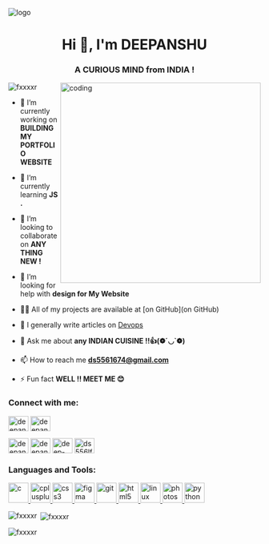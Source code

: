 ![logo](https://camo.githubusercontent.com/ba9f3bd30647e352a3f5e1e45eb45c6ec7bad6155cd16aaedf4a426738da0ca5/68747470733a2f2f696e646f616e616c79746963612e636f6d2f7374617469632f696d616765732f62616e6e6572722e676966)
<h1 style ="background : url('![image](https://github.com/fxxxxr/fxxxxr/assets/137297676/486275ab-d030-49fa-96ed-ab10c241ab80)
')"align="center">Hi 👋, I'm DEEPANSHU </h1>
<h3 align="center">A CURIOUS MIND from INDIA ! </h3>
<img align ="right" alt="coding" width = "400" src="https://www.bing.com/th/id/OGC.f841ac2befaedda240c55a06b23b33ec?pid=1.7&rurl=https%3a%2f%2fmiro.medium.com%2fmax%2f1600%2f0*C-cPP9D2MIyeexAT.gif&ehk=MovqtbBPxikWiRUkqLOAmqYT1WSb85bwZvNSwzysO3c%3d">
<p align="left"> <img src="https://komarev.com/ghpvc/?username=fxxxxr&label=Profile%20views&color=0e75b6&style=flat" alt="fxxxxr" /> </p>

- 🔭 I’m currently working on **BUILDING MY PORTFOLIO WEBSITE**

- 🌱 I’m currently learning **JS .**

- 👯 I’m looking to collaborate on **ANY THING NEW !**

- 🤝 I’m looking for help with **design for My Website**

- 👨‍💻 All of my projects are available at [on GitHub](on GitHub)

- 📝 I generally write articles on [Devops](Devops)

- 💬 Ask me about **any INDIAN CUISINE !!👍(❁´◡`❁)**

- 📫 How to reach me **ds5561674@gmail.com**

- ⚡ Fun fact **WELL !! MEET ME 😊**

<h3 align="left">Connect with me:</h3>
<p align="left">
<a href="https://twitter.com/deepanshug55402" target="blank"><img align="center" src="https://th.bing.com/th/id/R.08c18dd58ae6136d144943a48cb039d3?rik=a2FKER9gjmFX2A&pid=ImgRaw&r=0" alt="deepanshug55402" height="30" width="40" /></a>
<a href="https://linkedin.com/in/deepanshu singh gautam" target="blank"><img align="center" src="https://th.bing.com/th/id/OIP.b5oDvUVU5UVN4cefTJGq3wHaHa?pid=ImgDet&rs=1" alt="deepanshu singh gautam" height="30" width="40" /></a>

<a href="https://instagram.com/deepanshu07.in" target="blank"><img align="center" src="https://th.bing.com/th/id/OIP.s0di0T2Im6UlsWGC_3zYjQHaHa?w=193&h=193&c=7&r=0&o=5&dpr=1.5&pid=1.7" alt="deepanshu07.in" height="30" width="40" /></a>
<a href="https://www.behance.net/deepanshu singh" target="blank"><img align="center" src="https://th.bing.com/th/id/R.a6fb80281c115cecff2f2a8c51d2cfa3?rik=wmQeQOqy99PheQ&pid=ImgRaw&r=0" alt="deepanshu singh" height="30" width="40" /></a>
<a href="https://www.leetcode.com/deep-anshu_singh6" target="blank"><img align="center" src="https://th.bing.com/th/id/OIP.6Lt6wo_JMm_ns7WLeIfiZwAAAA?pid=ImgDet&w=400&h=400&rs=1" alt="deep-anshu_singh6" height="30" width="40" /></a>
<a href="https://auth.geeksforgeeks.org/user/ds556lf1f" target="blank"><img align="center" src="https://th.bing.com/th/id/R.53960116faa5eb68e084fa726fe714fe?rik=Dm%2fcRXffDfYJTQ&pid=ImgRaw&r=0" alt="ds556lf1f" height="30" width="40" /></a>
</p>

<h3 align="left">Languages and Tools:</h3>
<p align="left">
  <a href="https://www.cprogramming.com/" target="_blank" rel="noreferrer"> <img src="https://th.bing.com/th/id/R.c3d00838ee827eea7a693a15d44f9d11?rik=meXoFYGa3%2bwUtg&pid=ImgRaw&r=0" alt="c" width="40" height="40"/> </a> 
  <a href="https://www.w3schools.com/cpp/" target="_blank" rel="noreferrer"> <img src="https://w7.pngwing.com/pngs/46/626/png-transparent-c-logo-the-c-programming-language-computer-icons-computer-programming-source-code-programming-miscellaneous-template-blue.png" alt="cplusplus" width="40" height="40"/> </a>
  <a href="https://www.w3schools.com/css/" target="_blank" rel="noreferrer"> <img src="https://th.bing.com/th/id/R.b40bc00f9942b432528f2c29971777ed?rik=ABW8meR9D5qQpQ&pid=ImgRaw&r=0" alt="css3" width="40" height="40"/> </a> <a href="https://www.figma.com/" target="_blank" rel="noreferrer"> <img src="https://www.vectorlogo.zone/logos/figma/figma-icon.svg" alt="figma" width="40" height="40"/> </a> 
  <a href="https://git-scm.com/" target="_blank" rel="noreferrer"> <img src="https://www.vectorlogo.zone/logos/git-scm/git-scm-icon.svg" alt="git" width="40" height="40"/> </a>
  <a href="https://www.w3.org/html/" target="_blank" rel="noreferrer"> <img src="https://th.bing.com/th/id/R.dec0eac5e931cc6fc5029a8ab9315568?rik=MIngxCkI4MXFMg&pid=ImgRaw&r=0" alt="html5" width="40" height="40"/> </a> 
  <a href="https://www.linux.org/" target="_blank" rel="noreferrer"> <img src="https://th.bing.com/th/id/OIP.Cc4Tb5Aa6x6MZrkn7eqAhgHaIL?pid=ImgDet&rs=1" alt="linux" width="40" height="40"/> </a> 
  <a href="https://www.photoshop.com/en" target="_blank" rel="noreferrer"> <img src="https://th.bing.com/th/id/R.829ba0348008c26688ae4e234c127f07?rik=GNVWcBWg4nvsww&riu=http%3a%2f%2fpngimg.com%2fuploads%2fphotoshop%2fphotoshop_PNG56.png&ehk=kzpasgSGIpIzllQWXVKjyM1kCW42tK9Iq1WGaMFWK8U%3d&risl=&pid=ImgRaw&r=0" alt="photoshop" width="40" height="40"/> </a> 
  <a href="https://www.python.org" target="_blank" rel="noreferrer"> <img src="https://th.bing.com/th/id/OIP.lZHtgsqo0gww25bLcpjTqQD6D5?pid=ImgDet&rs=1" alt="python" width="40" height="40"/> </a> </p>

<p><img align="left" src="https://github-readme-stats.vercel.app/api/top-langs?username=fxxxxr&show_icons=true&locale=en&layout=compact" alt="fxxxxr" /></p>

<p>&nbsp;<img align="center" src="https://github-readme-stats.vercel.app/api?username=fxxxxr&show_icons=true&locale=en" alt="fxxxxr" /></p>

<p><img align="center" src="https://github-readme-streak-stats.herokuapp.com/?user=fxxxxr&" alt="fxxxxr" /></p>

